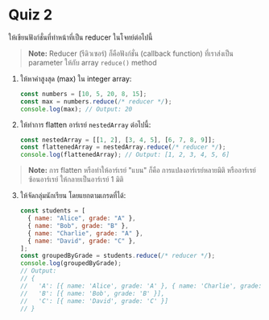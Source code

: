# Quiz 2

ให้เขียนฟังก์ชั่นที่ทำหน้าที่เป็น reducer ในโจทย์ต่อไปนี้

> **Note:** Reducer (รีดิวเซอร์) ก็คือฟังก์ชั่น (callback function) ที่เราส่งเป็น parameter ให้กับ array `reduce()` method

1. ให้หาค่าสูงสุด (max) ใน integer array:

    ```javascript
    const numbers = [10, 5, 20, 8, 15];
    const max = numbers.reduce(/* reducer */);
    console.log(max); // Output: 20
    ```

2. ให้ทำการ flatten อาร์เรย์ `nestedArray` ต่อไปนี้:

    ```javascript
    const nestedArray = [[1, 2], [3, 4, 5], [6, 7, 8, 9]];
    const flattenedArray = nestedArray.reduce(/* reducer */);
    console.log(flattenedArray); // Output: [1, 2, 3, 4, 5, 6]
    ```

> **Note:** การ flatten หรือทำให้อาร์เรย์ "แบน" ก็คือ การแปลงอาร์เรย์หลายมิติ หรืออาร์เรย์ซ้อนอาร์เรย์ ให้กลายเป็นอาร์เรย์ 1 มิติ

3. ให้จัดกลุ่มนักเรียน โดยแยกตามเกรดที่ได้:

    ```javascript
    const students = [
      { name: "Alice", grade: "A" },
      { name: "Bob", grade: "B" },
      { name: "Charlie", grade: "A" },
      { name: "David", grade: "C" },
    ];
    const groupedByGrade = students.reduce(/* reducer */);
    console.log(groupedByGrade);
    // Output:
    // {
    //   'A': [{ name: 'Alice', grade: 'A' }, { name: 'Charlie', grade: 'A' }],
    //   'B': [{ name: 'Bob', grade: 'B' }],
    //   'C': [{ name: 'David', grade: 'C' }]
    // }
    ```
